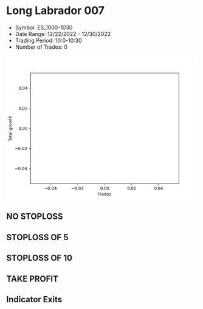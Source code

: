 # Long Labrador 007 
- Symbol: ES_1000-1030
- Date Range: 12/22/2022 - 12/30/2022
- Trading Period: 10:0-10:30
- Number of Trades: 0

![Plot](LongLabrador007ES_1000-1030.png)
## NO STOPLOSS














## STOPLOSS OF 5














## STOPLOSS OF 10














## TAKE PROFIT











## Indicator Exits


